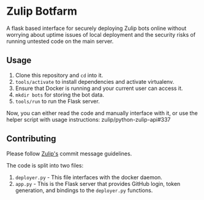 # Zulip Botfarm

A flask based interface for securely deploying Zulip bots online
without worrying about uptime issues of local deployment and the
security risks of running untested code on the main server.

## Usage

1. Clone this repository and `cd` into it.
2. `tools/activate` to install dependencies and activate virtualenv.
3. Ensure that Docker is running and your current user can access it.
4. `mkdir bots` for storing the bot data.
5. `tools/run` to run the Flask server.

Now, you can either read the code and manually interface with it, or
use the helper script with usage instructions: zulip/python-zulip-api#337

## Contributing

Please follow [Zulip's](https://github.com/zulip/zulip) commit message
guidelines.

The code is split into two files:

1. `deployer.py` - This file interfaces with the docker daemon.
2. `app.py` - This is the Flask server that provides GitHub login,
   token generation, and bindings to the `deployer.py` functions.
